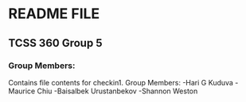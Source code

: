 # README FILE
## TCSS 360 Group 5


### Group Members:
Contains file contents for checkin1.
Group Members:
-Hari G Kuduva
-Maurice Chiu
-Baisalbek Urustanbekov
-Shannon Weston